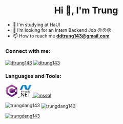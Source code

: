 <h1 align="center">Hi 👋, I'm Trung</h1>

- 🏫 I'm studying at HaUI
- 🤝 I’m looking for an Intern Backend Job 😢😢😢
- 📫 How to reach me **ddtrung143@gmail.com**

<h3 align="left">Connect with me:</h3>
<p align="left">
<a href="https://linkedin.com/in/dtrung143" target="blank"><img align="center" src="https://raw.githubusercontent.com/rahuldkjain/github-profile-readme-generator/master/src/images/icons/Social/linked-in-alt.svg" alt="dtrung143" height="30" width="40" /></a>
<a href="https://fb.com/dtrung143" target="blank"><img align="center" src="https://raw.githubusercontent.com/rahuldkjain/github-profile-readme-generator/master/src/images/icons/Social/facebook.svg" alt="dtrung143" height="30" width="40" /></a>
</p>

<h3 align="left">Languages and Tools:</h3>
<p align="left"> <a href="https://www.w3schools.com/cs/" target="_blank" rel="noreferrer"> <img src="https://raw.githubusercontent.com/devicons/devicon/master/icons/csharp/csharp-original.svg" alt="csharp" width="40" height="40"/> </a> <a href="https://dotnet.microsoft.com/" target="_blank" rel="noreferrer"> <img src="https://raw.githubusercontent.com/devicons/devicon/master/icons/dot-net/dot-net-original-wordmark.svg" alt="dotnet" width="40" height="40"/> </a> <a href="https://www.microsoft.com/en-us/sql-server" target="_blank" rel="noreferrer"> <img src="https://www.svgrepo.com/show/303229/microsoft-sql-server-logo.svg" alt="mssql" width="40" height="40"/> </a> </p>

<p><img align="left" src="https://github-readme-stats.vercel.app/api/top-langs?username=trungdang143&show_icons=true&locale=en&layout=compact" alt="trungdang143" /></p>

<p>&nbsp;<img align="center" src="https://github-readme-stats.vercel.app/api?username=trungdang143&show_icons=true&locale=en" alt="trungdang143" /></p>

<p align="left"> <a href="https://github.com/ryo-ma/github-profile-trophy"><img src="https://github-profile-trophy.vercel.app/?username=trungdang143" alt="trungdang143" /></a> </p>
